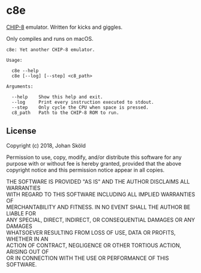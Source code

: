 c8e
===

[CHIP-8] emulator. Written for kicks and giggles.

Only compiles and runs on macOS.


```
c8e: Yet another CHIP-8 emulator.

Usage:

  c8e --help
  c8e [--log] [--step] <c8_path>

Arguments:

  --help    Show this help and exit.
  --log     Print every instruction executed to stdout.
  --step    Only cycle the CPU when space is pressed.
  c8_path   Path to the CHIP-8 ROM to run.

```

License
-------

Copyright (c) 2018, Johan Sköld  
  
Permission to use, copy, modify, and/or distribute this software for any  
purpose with or without fee is hereby granted, provided that the above  
copyright notice and this permission notice appear in all copies.  
  
THE SOFTWARE IS PROVIDED "AS IS" AND THE AUTHOR DISCLAIMS ALL WARRANTIES  
WITH REGARD TO THIS SOFTWARE INCLUDING ALL IMPLIED WARRANTIES OF  
MERCHANTABILITY AND FITNESS. IN NO EVENT SHALL THE AUTHOR BE LIABLE FOR  
ANY SPECIAL, DIRECT, INDIRECT, OR CONSEQUENTIAL DAMAGES OR ANY DAMAGES  
WHATSOEVER RESULTING FROM LOSS OF USE, DATA OR PROFITS, WHETHER IN AN  
ACTION OF CONTRACT, NEGLIGENCE OR OTHER TORTIOUS ACTION, ARISING OUT OF  
OR IN CONNECTION WITH THE USE OR PERFORMANCE OF THIS SOFTWARE.

[CHIP-8]: https://en.wikipedia.org/wiki/CHIP-8
